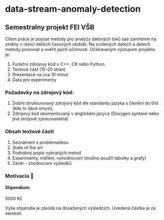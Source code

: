 # data-stream-anomaly-detection
## Semestralny projekt FEI VŠB

Cílem práce je popsat metody pro analýzy datových toků sae zamřením na změny v rámci delších časových období. Na zvolených datech a datech metody porovnat a ověřit jejich účinnosti. Očekávaným výstupem projektu je:

1. Funkční zdrojový kód v C++, C# nebo Python.
2. Textová část (10-20 stran)
3. Prezentace na cca 10 minut
4. Data pro experimenty

### Požadavky na zdrojový kód:
1. Dobře strukturovaný zdrojový kód dle standardu jazyka s členění do tříd (kde to dává smysl),
2. Zdrojový kód okomentovaný v anglickém jazyce (Doxygen syntaxe nebo jiná strojové zpracovatelná)

### Obsah textové části
1. Seznámení s problematikou
2. State of the art
3. Podrobný popis vybraných metod
4. Experimenty, měření, vyhodnocení (možno použít tabulky a grafy)
5. Závěr - zhodnocení výsledků

### Motivacia 🥵

#### Stipendium:
5000 Kč

Výše stipendia je závislá na dosažených výsledcích. Uvedená částka je za semestr.
